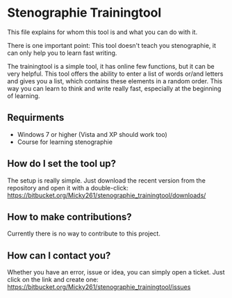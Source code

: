 # Stenographie Trainingtool

This file explains for whom this tool is and what you can do with it.

There is one important point:
This tool doesn't teach you stenographie, it can only help you to learn fast writing.

The trainingtool is a simple tool, it has online few functions, but it can be very helpful. This tool offers the ability to enter a list of words or/and letters and gives you a list, which contains these elements in a random order. This way you can learn to think and write really fast, especially at the beginning of learning.

## Requirments

* Windows 7 or higher (Vista and XP should work too)
* Course for learning stenographie

## How do I set the tool up?

The setup is really simple. Just download the recent version from the repository and open it with a double-click: https://bitbucket.org/Micky261/stenographie_trainingtool/downloads/

## How to make contributions?

Currently there is no way to contribute to this project.

## How can I contact you?

Whether you have an error, issue or idea, you can simply open a ticket. Just click on the link and create one: https://bitbucket.org/Micky261/stenographie_trainingtool/issues